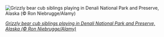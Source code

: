 
![Grizzly bear cub siblings playing in Denali National Park and Preserve, Alaska (© Ron Niebrugge/Alamy)](https://cn.bing.com//th?id=OHR.SiblingBears_EN-US6609087772_1920x1080.jpg&rf=LaDigue_1920x1080.jpg&pid=hp)

*[Grizzly bear cub siblings playing in Denali National Park and Preserve, Alaska (© Ron Niebrugge/Alamy)](https://www.bing.com/search?q=grizzly+bears&form=hpcapt&filters=HpDate%3a%2220210410_0700%22)*
